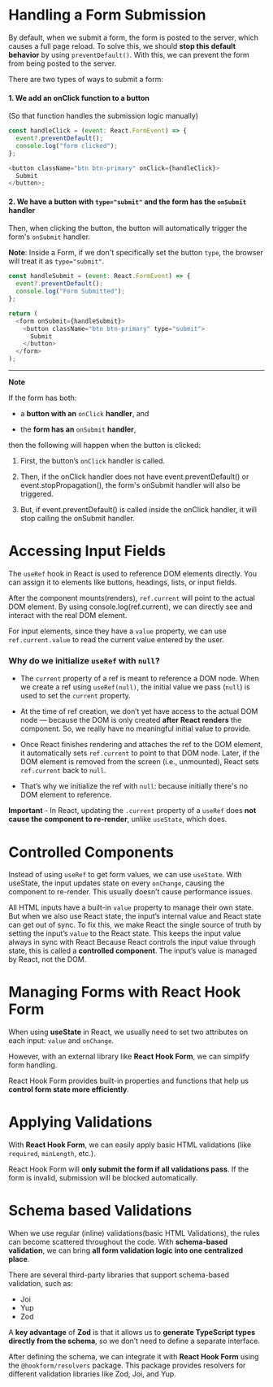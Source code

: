 # Handling a Form Submission

By default, when we submit a form, the form is posted to the server, which causes a full page reload. To solve this, we should **stop this default behavior** by using `preventDefault()`. With this, we can prevent the form from being posted to the server.

There are two types of ways to submit a form:

#### 1. We add an onClick function to a button

(So that function handles the submission logic manually)

```javascript
const handleClick = (event: React.FormEvent) => {
  event?.preventDefault();
  console.log("form clicked");
};

<button className="btn btn-primary" onClick={handleClick}>
  Submit
</button>;
```

#### 2. We have a button with `type="submit"` and the form has the `onSubmit` handler

Then, when clicking the button, the button will automatically trigger the form's `onSubmit` handler.

**Note**: Inside a Form, if we don't specifically set the button `type`, the browser will treat it as `type="submit"`.

```javascript
const handleSubmit = (event: React.FormEvent) => {
  event?.preventDefault();
  console.log("Form Submitted");
};

return (
  <form onSubmit={handleSubmit}>
    <button className="btn btn-primary" type="submit">
      Submit
    </button>
  </form>
);
```

---

**Note**

If the form has both:

- a **button with an** `onClick` **handler**, and

- the **form has an** `onSubmit` **handler**,

then the following will happen when the button is clicked:

1. First, the button’s `onClick` handler is called.

2. Then, if the onClick handler does not have event.preventDefault() or event.stopPropagation(), the form's onSubmit handler will also be triggered.

3. But, if event.preventDefault() is called inside the onClick handler, it will stop calling the onSubmit handler.

# Accessing Input Fields

The `useRef` hook in React is used to reference DOM elements directly. You can assign it to elements like buttons, headings, lists, or input fields.

After the component mounts(renders), `ref.current` will point to the actual DOM element. By using console.log(ref.current), we can directly see and interact with the real DOM element.

For input elements, since they have a `value` property, we can use `ref.current.value` to read the current value entered by the user.

### Why do we initialize `useRef` with `null`?

- The `current` property of a ref is meant to reference a DOM node. When we create a ref using `useRef(null)`, the initial value we pass (`null`) is used to set the `current` property.

- At the time of ref creation, we don’t yet have access to the actual DOM node — because the DOM is only created **after React renders** the component. So, we really have no meaningful initial value to provide.

- Once React finishes rendering and attaches the ref to the DOM element, it automatically sets `ref.current` to point to that DOM node. Later, if the DOM element is removed from the screen (i.e., unmounted), React sets `ref.current` back to `null`.

- That’s why we initialize the ref with `null`: because initially there's no DOM element to reference.

**Important** - In React, updating the `.current` property of a `useRef` does **not cause the component to re-render**, unlike `useState`, which does.

# Controlled Components

Instead of using `useRef` to get form values, we can use `useState`. With useState, the input updates state on every `onChange`, causing the component to re-render. This usually doesn’t cause performance issues.

All HTML inputs have a built-in `value` property to manage their own state. But when we also use React state, the input’s internal value and React state can get out of sync. To fix this, we make React the single source of truth by setting the input’s `value` to the React state. This keeps the input value always in sync with React Because React controls the input value through state, this is called a **controlled component**. The input’s value is managed by React, not the DOM.

# Managing Forms with React Hook Form

When using **useState** in React, we usually need to set two attributes on each input: `value` and `onChange`.

However, with an external library like **React Hook Form**, we can simplify form handling.

React Hook Form provides built-in properties and functions that help us **control form state more efficiently**.

# Applying Validations

With **React Hook Form**, we can easily apply basic HTML validations (like `required`, `minLength`, etc.).

React Hook Form will **only submit the form if all validations pass**. If the form is invalid, submission will be blocked automatically.

# Schema based Validations

When we use regular (inline) validations(basic HTML Validations), the rules can become scattered throughout the code. With **schema-based validation**, we can bring **all form validation logic into one centralized place**.

There are several third-party libraries that support schema-based validation, such as:

- Joi
- Yup
- Zod

A **key advantage** of **Zod** is that it allows us to **generate TypeScript types directly from the schema**, so we don’t need to define a separate interface.

After defining the schema, we can integrate it with **React Hook Form** using the `@hookform/resolvers` package. This package provides resolvers for different validation libraries like Zod, Joi, and Yup.
